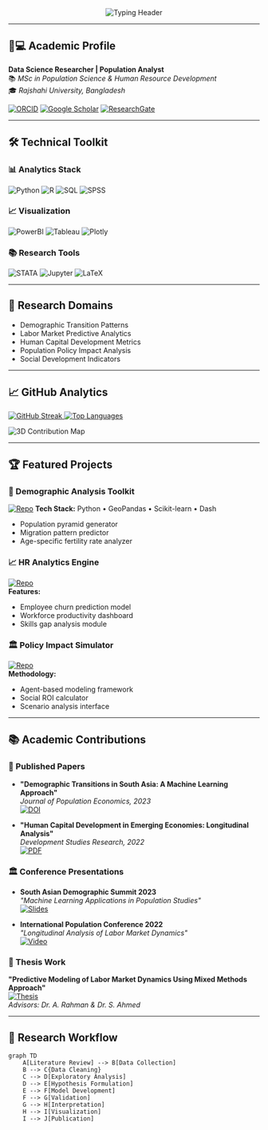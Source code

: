 <div align="center">
  <img src="https://readme-typing-svg.demolab.com?font=Fira+Code&size=30&duration=4000&pause=1000&color=58A6FF&center=true&vCenter=true&width=800&height=100&lines=Abdur+Rahman+%7C+Data+Science+Researcher;Transforming+Data+into+Policy+Insights;Human+Capital+Analytics+%7C+Demographic+Modeling;Evidence-Based+Decision+Architect" alt="Typing Header" />
</div>

---

## 👨💻 Academic Profile

**Data Science Researcher | Population Analyst**  
📚 *MSc in Population Science & Human Resource Development*  
🎓 *Rajshahi University, Bangladesh*

[![ORCID](https://img.shields.io/badge/ORCID-A6D39B?style=for-the-badge&logo=orcid&logoColor=white)](https://orcid.org/0000-0000-0000-0000)
[![Google Scholar](https://img.shields.io/badge/Google_Scholar-4285F4?style=for-the-badge&logo=google-scholar&logoColor=white)](https://scholar.google.com/citations?user=YOUR_ID)
[![ResearchGate](https://img.shields.io/badge/Research_Gate-00CCBB?style=for-the-badge&logo=researchgate&logoColor=white)](https://www.researchgate.net/profile/YOUR_PROFILE)

---

## 🛠️ Technical Toolkit

### 📊 Analytics Stack
![Python](https://img.shields.io/badge/Python-3776AB?logo=python&logoColor=white)
![R](https://img.shields.io/badge/R-276DC3?logo=r&logoColor=white)
![SQL](https://img.shields.io/badge/SQL-4479A1?logo=postgresql&logoColor=white)
![SPSS](https://img.shields.io/badge/SPSS-CC0000?logo=ibm&logoColor=white)

### 📈 Visualization
![PowerBI](https://img.shields.io/badge/Power_BI-F2C811?logo=powerbi&logoColor=black)
![Tableau](https://img.shields.io/badge/Tableau-E97627?logo=tableau&logoColor=white)
![Plotly](https://img.shields.io/badge/Plotly-3F4F75?logo=plotly&logoColor=white)

### 📚 Research Tools
![STATA](https://img.shields.io/badge/STATA-1E1154?logo=stata)
![Jupyter](https://img.shields.io/badge/Jupyter-F37626?logo=jupyter&logoColor=white)
![LaTeX](https://img.shields.io/badge/LaTeX-008080?logo=latex&logoColor=white)

---

## 🔭 Research Domains

- Demographic Transition Patterns
- Labor Market Predictive Analytics
- Human Capital Development Metrics
- Population Policy Impact Analysis
- Social Development Indicators

---

## 📈 GitHub Analytics


  <a href="https://git.io/streak-stats">
    <img src="https://streak-stats.demolab.com?user=abdurrahman1746&theme=dark&border_radius=10&date_format=j%20M%5B%20Y%5D" alt="GitHub Streak"/>
  </a>
  
  <a href="https://github.com/anuraghazra/github-readme-stats">
    <img src="https://github-readme-stats.vercel.app/api/top-langs/?username=abdurrahman1746&layout=compact&theme=vision-friendly-dark&hide=html,css,scss" alt="Top Languages"/>
  </a>

![3D Contribution Map](https://raw.githubusercontent.com/abdurrahman1746/abdurrahman1746/main/profile-3d-contrib/profile-night-rainbow.svg)

---

## 🏆 Featured Projects

### 📑 Demographic Analysis Toolkit
[![Repo](https://img.shields.io/badge/📊_Demographic_Toolkit-2CA5E0?style=for-the-badge)](https://github.com/abdurrahman1746/demographic-toolkit)
**Tech Stack:** Python • GeoPandas • Scikit-learn • Dash  
- Population pyramid generator
- Migration pattern predictor
- Age-specific fertility rate analyzer

### 📈 HR Analytics Engine
[![Repo](https://img.shields.io/badge/📈_HR_Analytics-FF6F00?style=for-the-badge)](https://github.com/abdurrahman1746/hr-analytics-engine)  
**Features:**
- Employee churn prediction model
- Workforce productivity dashboard
- Skills gap analysis module

### 🏛️ Policy Impact Simulator
[![Repo](https://img.shields.io/badge/🏛️_Policy_Simulator-2496ED?style=for-the-badge)](https://github.com/abdurrahman1746/policy-simulator)  
**Methodology:**
- Agent-based modeling framework
- Social ROI calculator
- Scenario analysis interface

---

## 📚 Academic Contributions

### 📄 Published Papers
- **"Demographic Transitions in South Asia: A Machine Learning Approach"**  
  *Journal of Population Economics, 2023*  
  [![DOI](https://img.shields.io/badge/DOI-10.1007%2Fs00148--023--00939--y-blue)](https://doi.org/10.1007/s00148-023-00939-y)

- **"Human Capital Development in Emerging Economies: Longitudinal Analysis"**  
  *Development Studies Research, 2022*  
  [![PDF](https://img.shields.io/badge/PDF-Download-red)](https://example.com/papers/hc-development.pdf)

### 🏛️ Conference Presentations
- **South Asian Demographic Summit 2023**  
  *"Machine Learning Applications in Population Studies"*  
  [![Slides](https://img.shields.io/badge/Slides-View%20Online-important)](https://example.com/slides/sads2023)

- **International Population Conference 2022**  
  *"Longitudinal Analysis of Labor Market Dynamics"*  
  [![Video](https://img.shields.io/badge/Video-Presentation-blue)](https://example.com/videos/ipc2022)

### 📖 Thesis Work
**"Predictive Modeling of Labor Market Dynamics Using Mixed Methods Approach"**  
[![Thesis](https://img.shields.io/badge/Thesis-Repository-9cf)](https://github.com/abdurrahman1746/msc-thesis)  
*Advisors: Dr. A. Rahman & Dr. S. Ahmed*

---

## 🔄 Research Workflow

```mermaid
graph TD
    A[Literature Review] --> B[Data Collection]
    B --> C{Data Cleaning}
    C --> D[Exploratory Analysis]
    D --> E[Hypothesis Formulation]
    E --> F[Model Development]
    F --> G[Validation]
    G --> H[Interpretation]
    H --> I[Visualization]
    I --> J[Publication]
